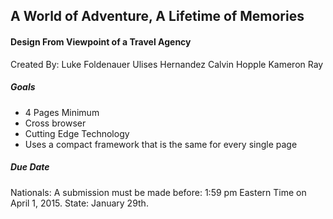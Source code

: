 ## A World of Adventure, A Lifetime of Memories
#### Design From Viewpoint of a Travel Agency
Created By:
Luke Foldenauer
Ulises Hernandez 
Calvin Hopple
Kameron Ray

##### Goals
* 4 Pages Minimum
* Cross browser
* Cutting Edge Technology
* Uses a compact framework that is the same for every single page

##### Due Date
Nationals: A submission must be made before: 1:59 pm Eastern Time on April 1, 2015.
State: January 29th.